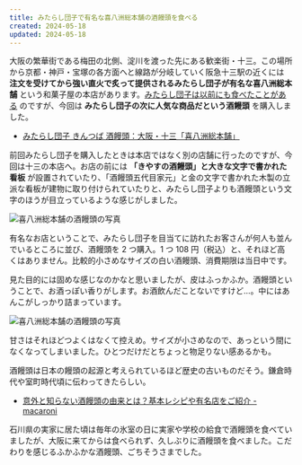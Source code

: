```yaml
---
title: みたらし団子で有名な喜八洲総本舗の酒饅頭を食べる
created: 2024-05-18
updated: 2024-05-18
---
```


大阪の繁華街である梅田の北側、淀川を渡った先にある歓楽街・十三。この場所から京都・神戸・宝塚の各方面へと線路が分岐していく阪急十三駅の近くには **注文を受けてから強い直火で炙って提供されるみたらし団子が有名な喜八洲総本舗** という和菓子屋の本店があります。[みたらし団子は以前にも食べたことがある](/blog/20240106/) のですが、今回は **みたらし団子の次に人気な商品だという酒饅頭** を購入しました。

- [みたらし団子 きんつば 酒饅頭：大阪・十三「喜八洲総本舗」](http://www.kiyasu.jp/)

前回みたらし団子を購入したときは本店ではなく別の店舗に行ったのですが、今回は十三の本店へ。お店の前には **「きやすの酒饅頭」と大きな文字で書かれた看板** が設置されていたり、「酒饅頭五代目家元」と金の文字で書かれた木製の立派な看板が建物に取り付けられていたりと、みたらし団子よりも酒饅頭という文字のほうが目立っているような感じがしました。

![喜八洲総本舗の酒饅頭の写真](2bcffe27-e70d-4b4e-1330-aa907bf2d600)

有名なお店ということで、みたらし団子を目当てに訪れたお客さんが何人も並んでいるところに並び、酒饅頭を 2 つ購入。1 つ 108 円（税込）と、それほど高くはありません。比較的小さめなサイズの白い酒饅頭、消費期限は当日中です。

見た目的には固めな感じなのかなと思いましたが、皮はふっかふか。酒饅頭ということで、お酒っぽい香りがします。お酒飲んだことないですけど…。中にはあんこがしっかり詰まっています。

![喜八洲総本舗の酒饅頭の写真](87ff49aa-135c-454d-4556-2156a0997a00)

甘さはそれほどつよくはなくて控えめ。サイズが小さめなので、あっという間になくなってしまいました。ひとつだけだとちょっと物足りない感あるかも。

酒饅頭は日本の饅頭の起源と考えられているほど歴史の古いものだそう。鎌倉時代や室町時代頃に伝わってきたらしい。

- [意外と知らない酒饅頭の由来とは？基本レシピや有名店をご紹介 - macaroni](https://macaro-ni.jp/32648)

石川県の実家に居た頃は毎年の氷室の日に実家や学校の給食で酒饅頭を食べていましたが、大阪に来てからは食べられず、久しぶりに酒饅頭を食べました。こだわりを感じるふかふかな酒饅頭、ごちそうさまでした。

